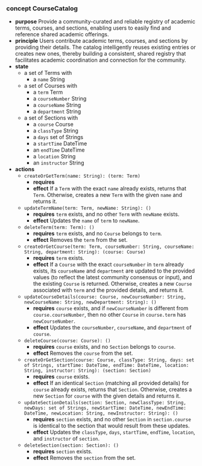 ### concept CourseCatalog

*   **purpose**
    Provide a community-curated and reliable registry of academic terms, courses, and sections, enabling users to easily find and reference shared academic offerings.
*   **principle**
    Users contribute academic terms, courses, and sections by providing their details. The catalog intelligently reuses existing entries or creates new ones, thereby building a consistent, shared registry that facilitates academic coordination and connection for the community.
*   **state**
    *   a set of Terms with
        *   a `name` String
    *   a set of Courses with
        *   a `term` Term
        *   a `courseNumber` String
        *   a `courseName` String
        *   a `department` String
    *   a set of Sections with
        *   a `course` Course
        *   a `classType` String
        *   a `days` set of Strings
        *   a `startTime` DateTime
        *   an `endTime` DateTime
        *   a `location` String
        *   an `instructor` String
*   **actions**
    *   `createOrGetTerm(name: String): (term: Term)`
        *   **requires** 
        *   **effect** If a `Term` with the exact `name` already exists, returns that `Term`. Otherwise, creates a new `Term` with the given `name` and returns it.
    *   `updateTermName(term: Term, newName: String): ()`
        *   **requires** `term` exists, and no other `Term` with `newName` exists.
        *   **effect** Updates the `name` of `term` to `newName`.
    *   `deleteTerm(term: Term): ()`
        *   **requires** `term` exists, and no `Course` belongs to `term`.
        *   **effect** Removes the `term` from the set.
    *   `createOrGetCourse(term: Term, courseNumber: String, courseName: String, department: String): (course: Course)`
        *   **requires** `term` exists.
        *   **effect** If a `Course` with the exact `courseNumber` in `term` already exists, its `courseName` and `department` are updated to the provided values (to reflect the latest community consensus or input), and the existing `Course` is returned. Otherwise, creates a new `Course` associated with `term` and the provided details, and returns it. 
    *   `updateCourseDetails(course: Course, newCourseNumber: String, newCourseName: String, newDepartment: String): ()`
        *   **requires** `course` exists, and if `newCourseNumber` is different from `course.courseNumber`, then no other `Course` in `course.term` has `newCourseNumber`.
        *   **effect** Updates the `courseNumber`, `courseName`, and `department` of `course`.
    *   `deleteCourse(course: Course): ()`
        *   **requires** `course` exists, and no `Section` belongs to `course`.
        *   **effect** Removes the `course` from the set. 
    *   `createOrGetSection(course: Course, classType: String, days: set of Strings, startTime: DateTime, endTime: DateTime, location: String, instructor: String): (section: Section)`
        *   **requires** `course` exists.
        *   **effect** If an identical `Section` (matching all provided details) for `course` already exists, returns that `Section`. Otherwise, creates a new `Section` for `course` with the given details and returns it. 
    *   `updateSectionDetails(section: Section, newClassType: String, newDays: set of Strings, newStartTime: DateTime, newEndTime: DateTime, newLocation: String, newInstructor: String): ()`
        *   **requires** `section` exists, and no other `Section` in `section.course` is identical to the section that would result from these updates.
        *   **effect** Updates the `classType`, `days`, `startTime`, `endTime`, `location`, and `instructor` of `section`.
    *   `deleteSection(section: Section): ()`
        *   **requires** `section` exists.
        *   **effect** Removes the `section` from the set. 